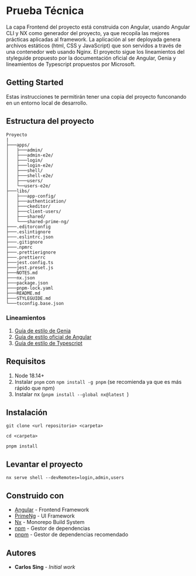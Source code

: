 # Prueba Técnica

La capa Frontend del proyecto está construida con Angular, usando Angular CLI y NX como generador del proyecto, ya que recopila las mejores prácticas aplicadas al framework.
La aplicación al ser deployada genera archivos estáticos (html, CSS y JavaScript) que son servidos a través de una contenedor web usando Nginx.
El proyecto sigue los lineamientos del styleguide propuesto por la documentación oficial de Angular, Genia y lineamientos de Typescript propuestos por Microsoft.

## Getting Started

Estas instrucciones te permitirán tener una copia del proyecto funconando en un entorno local de desarrollo.

## Estructura del proyecto

```
Proyecto
|
├───apps/
│   ├───admin/
│   ├───admin-e2e/
│   ├───login/
│   ├───login-e2e/
│   ├───shell/
│   ├───shell-e2e/
│   ├───users/
│   └──users-e2e/
├───libs/
│   ├───app-config/
│   ├───authentication/
│   ├───ckeditor/
│   ├───client-users/
│   ├───shared/
│   └───shared-prime-ng/
├───.editorconfig
├───.eslintignore
├───.eslintrc.json
├───.gitignore
├───.npmrc
├───.prettierignore
├───.prettierrc
├───jest.config.ts
├───jest.preset.js
├───NOTES.md
├───nx.json
├───package.json
├───pnpm-lock.yaml
├───README.md
├───STYLEGUIDE.md
└───tsconfig.base.json
```

### Lineamientos

1. [Guía de estilo de Genia](STYLEGUIDE.md)
2. [Guía de estilo oficial de Angular](https://angular.io/guide/styleguide)
3. [Guía de estilo de Typescript](https://github.com/Microsoft/TypeScript/wiki/Coding-guidelines)


## Requisitos

1. Node 18.14+
2. Instalar `pnpm` con `npm install -g pnpm` (se recomienda ya que es más rápido que npm)
3. Instalar nx (```pnpm install --global nx@latest ```)

## Instalación

````shell
git clone <url repositorio> <carpeta>

cd <carpeta>

pnpm install
````

## Levantar el proyecto

````shell
nx serve shell --devRemotes=login,admin,users
````


## Construido con

- [Angular](https://angular.io) - Frontend Framework
- [PrimeNg](https://primeng.org/) - UI Framework
- [Nx](https://nx.dev/) - Monorepo Build System
- [npm](https://npmjs.org/) - Gestor de dependencias
- [pnpm](https://pnpm.io/es/) - Gestor de dependencias recomendado

## Autores

- **Carlos Sing** - _Initial work_
